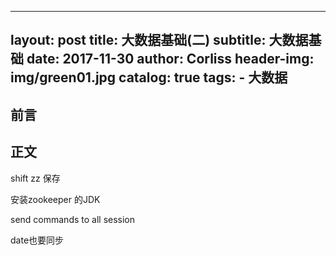 
---
layout:     post
title:      大数据基础(二)
subtitle:   大数据基础
date:       2017-11-30
author:     Corliss
header-img: img/green01.jpg
catalog: true
tags:
    - 大数据
---


## 前言

## 正文

shift zz 保存



安装zookeeper 的JDK

send commands to all session

date也要同步